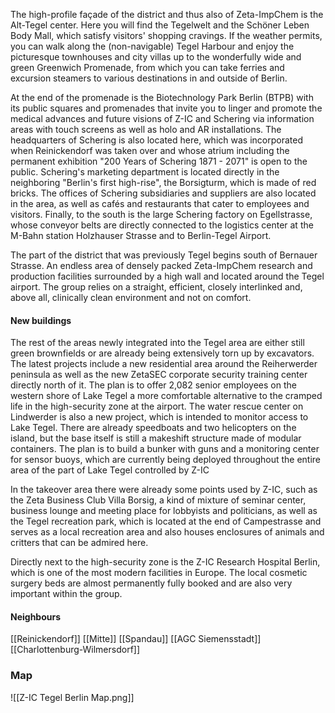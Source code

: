The high-profile façade of the district and thus also of Zeta-ImpChem is the Alt-Tegel center. Here you will find the Tegelwelt and the Schöner Leben Body Mall, which satisfy visitors' shopping cravings. If the weather permits, you can walk along the (non-navigable) Tegel Harbour and enjoy the picturesque townhouses and city villas up to the wonderfully wide and green Greenwich Promenade, from which you can take ferries and excursion steamers to various destinations in and outside of Berlin.

At the end of the promenade is the Biotechnology Park Berlin (BTPB) with its public squares and promenades that invite you to linger and promote the medical advances and future visions of Z-IC and Schering via information areas with touch screens as well as holo and AR installations. The headquarters of Schering is also located here, which was incorporated when Reinickendorf was taken over and whose atrium including the permanent exhibition "200 Years of Schering 1871 - 2071" is open to the public. Schering's marketing department is located directly in the neighboring "Berlin's first high-rise", the Borsigturm, which is made of red bricks. The offices of Schering subsidiaries and suppliers are also located in the area, as well as cafés and restaurants that cater to employees and visitors. Finally, to the south is the large Schering factory on Egellstrasse, whose conveyor belts are directly connected to the logistics center at the M-Bahn station Holzhauser Strasse and to Berlin-Tegel Airport.

The part of the district that was previously Tegel begins south of Bernauer Strasse. An endless area of ​​densely packed Zeta-ImpChem research and production facilities surrounded by a high wall and located around the Tegel airport. The group relies on a straight, efficient, closely interlinked and, above all, clinically clean environment and not on comfort.
#### New buildings
The rest of the areas newly integrated into the Tegel area are either still green brownfields or are already being extensively torn up by excavators. The latest projects include a new residential area around the Reiherwerder peninsula as well as the new ZetaSEC corporate security training center directly north of it. The plan is to offer 2,082 senior employees on the western shore of Lake Tegel a more comfortable alternative to the cramped life in the high-security zone at the airport. The water rescue center on Lindwerder is also a new project, which is intended to monitor access to Lake Tegel. There are already speedboats and two helicopters on the island, but the base itself is still a makeshift structure made of modular containers. The plan is to build a bunker with guns and a monitoring center for sensor buoys, which are currently being deployed throughout the entire area of ​​the part of Lake Tegel controlled by Z-IC

In the takeover area there were already some points used by Z-IC, such as the Zeta Business Club Villa Borsig, a kind of mixture of seminar center, business lounge and meeting place for lobbyists and politicians, as well as the Tegel recreation park, which is located at the end of Campestrasse and serves as a local recreation area and also houses enclosures of animals and critters that can be admired here.

Directly next to the high-security zone is the Z-IC Research Hospital Berlin, which is one of the most modern facilities in Europe. The local cosmetic surgery beds are almost permanently fully booked and are also very important within the group.
#### Neighbours
[[Reinickendorf]]
[[Mitte]]
[[Spandau]]
[[AGC Siemensstadt]]
[[Charlottenburg-Wilmersdorf]]
### Map
![[Z-IC Tegel Berlin Map.png]]